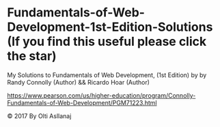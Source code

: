 # Fundamentals-of-Web-Development-1st-Edition-Solutions (If you find this useful please click the star)

My Solutions to Fundamentals of Web Development, (1st Edition) by by Randy Connolly (Author) && Ricardo Hoar (Author)

https://www.pearson.com/us/higher-education/program/Connolly-Fundamentals-of-Web-Development/PGM71223.html

© 2017 By Olti Asllanaj
